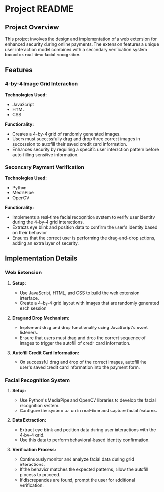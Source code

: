 # Project README

## Project Overview

This project involves the design and implementation of a web extension for enhanced security during online payments. The extension features a unique user interaction model combined with a secondary verification system based on real-time facial recognition.

## Features

### 4-by-4 Image Grid Interaction

**Technologies Used:**
- JavaScript
- HTML
- CSS

**Functionality:**
- Creates a 4-by-4 grid of randomly generated images.
- Users must successfully drag and drop three correct images in succession to autofill their saved credit card information.
- Enhances security by requiring a specific user interaction pattern before auto-filling sensitive information.

### Secondary Payment Verification

**Technologies Used:**
- Python
- MediaPipe
- OpenCV

**Functionality:**
- Implements a real-time facial recognition system to verify user identity during the 4-by-4 grid interactions.
- Extracts eye blink and position data to confirm the user's identity based on their behavior.
- Ensures that the correct user is performing the drag-and-drop actions, adding an extra layer of security.

## Implementation Details

### Web Extension

1. **Setup:**
   - Use JavaScript, HTML, and CSS to build the web extension interface.
   - Create a 4-by-4 grid layout with images that are randomly generated each session.

2. **Drag and Drop Mechanism:**
   - Implement drag and drop functionality using JavaScript's event listeners.
   - Ensure that users must drag and drop the correct sequence of images to trigger the autofill of credit card information.

3. **Autofill Credit Card Information:**
   - On successful drag and drop of the correct images, autofill the user's saved credit card information into the payment form.

### Facial Recognition System

1. **Setup:**
   - Use Python's MediaPipe and OpenCV libraries to develop the facial recognition system.
   - Configure the system to run in real-time and capture facial features.

2. **Data Extraction:**
   - Extract eye blink and position data during user interactions with the 4-by-4 grid.
   - Use this data to perform behavioral-based identity confirmation.

3. **Verification Process:**
   - Continuously monitor and analyze facial data during grid interactions.
   - If the behavior matches the expected patterns, allow the autofill process to proceed.
   - If discrepancies are found, prompt the user for additional verification.

